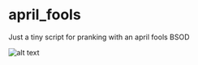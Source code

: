 # april_fools
Just a tiny script for pranking with an april fools BSOD

![alt text](https://imgur.com/oIWV7Cc)
